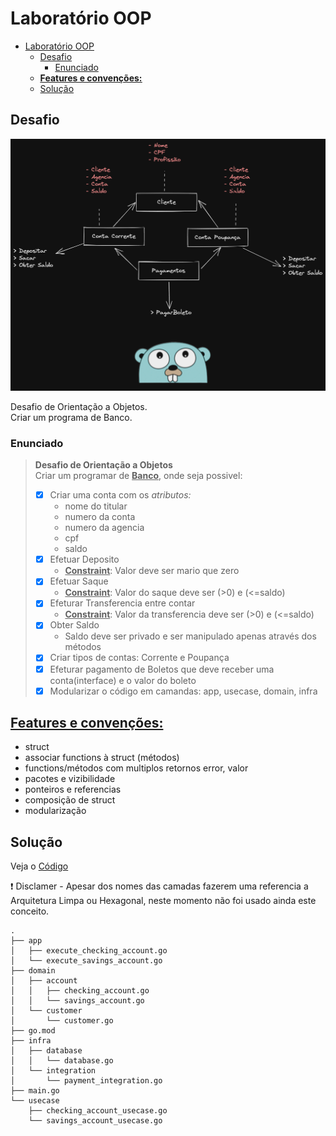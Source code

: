 # Laboratório OOP

- [Laboratório OOP](#laboratório-oop)
  - [Desafio](#desafio)
    - [Enunciado](#enunciado)
  - [**<u>Features e convenções:</u>**](#ufeatures-e-convençõesu)
  - [Solução](#solução)

## Desafio
![Challenge OOP](../assets/../../assets/challenge-oop.png)

Desafio de Orientação a Objetos.   
Criar um programa de Banco. 

### Enunciado

> **Desafio de Orientação a Objetos**   
> Criar um programar de **<u>Banco</u>**, onde seja possivel:    
> - [x] Criar uma conta com os _atributos:_   
>     * nome do titular
>     * numero da conta
>     * numero da agencia
>     * cpf
>     * saldo
> - [x] Efetuar Deposito     
>     * **<u>Constraint</u>**: Valor deve ser mario que zero
> - [x] Efetuar Saque
>     * **<u>Constraint</u>**: Valor do saque deve ser (>0) e (<=saldo)
> - [x] Efeturar Transferencia entre contar    
>     * **<u>Constraint</u>**: Valor da transferencia deve ser (>0) e (<=saldo)   
> - [x] Obter Saldo
>     * Saldo deve ser privado e ser manipulado apenas através dos métodos
> - [x] Criar tipos de contas: Corrente e Poupança
> - [x] Efeturar pagamento de Boletos que deve receber uma conta(interface) e o valor do boleto
> - [x] Modularizar o código em camandas: app, usecase, domain, infra 


## **<u>Features e convenções:</u>**

* struct 
* associar functions à struct (métodos)
* functions/métodos com multiplos retornos error, valor
* pacotes e vizibilidade
* ponteiros e referencias
* composição de struct
* modularização

## Solução

Veja o [Código](./src/)

:exclamation: Disclamer - Apesar dos nomes das camadas fazerem uma referencia a Arquitetura Limpa ou Hexagonal, neste momento não foi usado ainda este conceito.

```
.
├── app
│   ├── execute_checking_account.go
│   └── execute_savings_account.go
├── domain
│   ├── account
│   │   ├── checking_account.go
│   │   └── savings_account.go
│   └── customer
│       └── customer.go
├── go.mod
├── infra
│   ├── database
│   │   └── database.go
│   └── integration
│       └── payment_integration.go
├── main.go
└── usecase
    ├── checking_account_usecase.go
    └── savings_account_usecase.go
```






